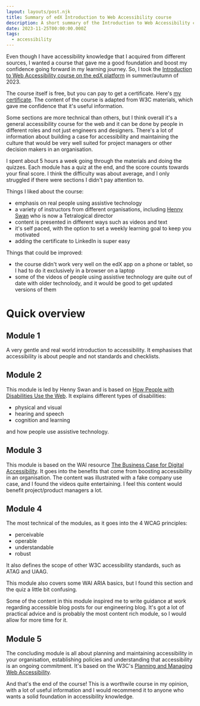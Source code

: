 ```yaml
---
layout: layouts/post.njk
title: Summary of edX Introduction to Web Accessibility course
description: A short summary of the Introduction to Web Accessibility course on edX
date: 2023-11-25T00:00:00.000Z
tags:
  - accessibility
---
```


Even though I have accessibility knowledge that I acquired from different sources, I wanted a course that gave me a good foundation and boost my confidence going forward in my learning journey. So, I took the [Introduction to Web Accessibility course on the edX platform](https://learning.edx.org/course/course-v1:W3Cx+WAI0.1x+3T2019/home) in summer/autumn of 2023.

The course itself is free, but you can pay to get a certificate. Here's [my certificate](https://courses.edx.org/certificates/b56086ae9769452092230e1806b2240e). The content of the course is adapted from W3C materials, which gave me confidence that it's useful information.

Some sections are more technical than others, but I think overall it's a general accessibility course for the web and it can be done by people in different roles and not just engineers and designers. There's a lot of information about building a case for accessibility and maintaining the culture that would be very well suited for project managers or other decision makers in an organisation.

I spent about 5 hours a week going through the materials and doing the quizzes. Each module has a quiz at the end, and the score counts towards your final score. I think the difficulty was about average, and I only struggled if there were sections I didn't pay attention to.

Things I liked about the course:

* emphasis on real people using assistive technology
* a variety of instructors from different organisations, including [Henny Swan](https://www.linkedin.com/in/hennyswan/) who is now a Tetralogical director
* content is presented in different ways such as videos and text
* it's self paced, with the option to set a weekly learning goal to keep you motivated
* adding the certificate to LinkedIn is super easy

Things that could be improved:

* the course didn't work very well on the edX app on a phone or tablet, so I had to do it exclusively in a browser on a laptop
* some of the videos of people using assistive technology are quite out of date with older technolody, and it would be good to get updated versions of them

# Quick overview

## Module 1

A very gentle and real world introduction to accessibility. It emphasises that accessibility is about people and not standards and checklists.

## Module 2

This module is led by Henny Swan and is based on [How People with Disabilities Use the Web](https://www.w3.org/WAI/people-use-web/). It explains different types of disabilities:

* physical and visual
* hearing and speech
* cognition and learning

and how people use assistive technology.

## Module 3

This module is based on the WAI resource [The Business Case for Digital Accessibility](https://www.w3.org/WAI/business-case/). It goes into the benefits that come from boosting accessibility in an organisation. The content was illustrated with a fake company use case, and I found the videos quite entertaining. I feel this content would benefit project/product managers a lot.

## Module 4

The most technical of the modules, as it goes into the 4 WCAG principles:

* perceivable
* operable
* understandable
* robust

It also defines the scope of other W3C accessibility standards, such as ATAG and UAAG.

This module also covers some WAI ARIA basics, but I found this section and the quiz a little bit confusing.

Some of the content in this module inspired me to write guidance at work regarding accessible blog posts for our engineering blog. It's got a lot of practical advice and is probably the most content rich module, so I would allow for more time for it.

## Module 5

The concluding module is all about planning and maintaining accessibility in your organisation, establishing policies and understanding that accessibility is an ongoing commitment. It's based on the W3C's [Planning and Managing Web Accessibility](https://www.w3.org/WAI/planning-and-managing/).

And that's the end of the course! This is a worthwile course in my opinion, with a lot of useful information and I would recommend it to anyone who wants a solid foundation in accessibility knowledge.
